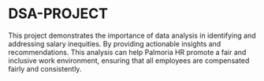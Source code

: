 # DSA-PROJECT
This project demonstrates the importance of data analysis in identifying and addressing salary inequities. By providing actionable insights and recommendations. This analysis can help Palmoria HR promote a fair and inclusive work environment, ensuring that all employees are compensated fairly and consistently.
